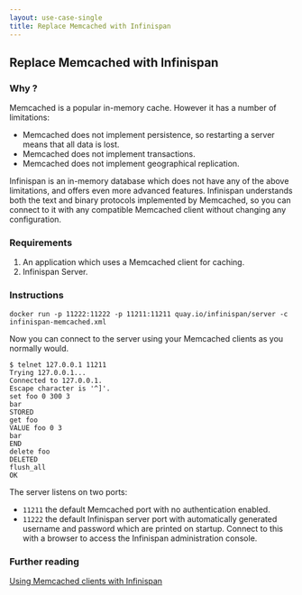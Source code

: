 ```yaml
---
layout: use-case-single
title: Replace Memcached with Infinispan
---
```


## Replace Memcached with Infinispan

### Why ?
Memcached is a popular in-memory cache. However it has a number of limitations:

* Memcached does not implement persistence, so restarting a server means that all data is lost.
* Memcached does not implement transactions.
* Memcached does not implement geographical replication.

Infinispan is an in-memory database which does not have any of the above limitations, and offers even more advanced features.
Infinispan understands both the text and binary protocols implemented by Memcached, so you can connect to it with any compatible Memcached client without changing any configuration.

### Requirements

1. An application which uses a Memcached client for caching.
2. Infinispan Server.

### Instructions


```shell
docker run -p 11222:11222 -p 11211:11211 quay.io/infinispan/server -c infinispan-memcached.xml
```

Now you can connect to the server using your Memcached clients as you normally would. 

```shell
$ telnet 127.0.0.1 11211
Trying 127.0.0.1...
Connected to 127.0.0.1.
Escape character is '^]'.
set foo 0 300 3
bar
STORED
get foo
VALUE foo 0 3
bar
END
delete foo
DELETED
flush_all
OK

```

The server listens on two ports:

* `11211` the default Memcached port with no authentication enabled. 
* `11222` the default Infinispan server port with automatically generated username and password which are printed on startup. Connect to this with a browser to access the Infinispan administration console.

### Further reading

[Using Memcached clients with Infinispan](https://infinispan.org/docs/stable/titles/memcached/memcached.html)
